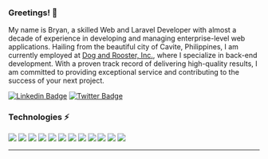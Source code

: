 ### Greetings! 👋
My name is Bryan, a skilled Web and Laravel Developer with almost a decade of experience in developing and managing enterprise-level web applications. Hailing from the beautiful city of Cavite, Philippines, I am currently employed at [Dog and Rooster, Inc.](https://dogandrooster.com/), where I specialize in back-end development. With a proven track record of delivering high-quality results, I am committed to providing exceptional service and contributing to the success of your next project.

[![Linkedin Badge](https://img.shields.io/badge/-bjaydelaluya-0077B5?style=flat-square&logo=Linkedin&logoColor=white&link=https://www.linkedin.com/in/bjcdl/)](https://www.linkedin.com/in/bjcdl/)
[![Twitter Badge](https://img.shields.io/badge/-bjaydelaluya-1DA1F2?style=flat-square&logo=twitter&logoColor=white&link=https://twitter.com/bjaydelaluya/)](https://twitter.com/bjaydelaluya)

### Technologies ⚡

<img src="https://img.shields.io/badge/-PHP-777BB4?style=flat-square&logo=php&logoColor=FFFFFF"> <img src="https://img.shields.io/badge/-HTML5-E34F26?style=flat-square&logo=html5&logoColor=FFFFFF">
<img src="https://img.shields.io/badge/-CSS3-1572B6?style=flat-square&logo=css3&logoColor=FFFFFF">
<img src="https://img.shields.io/badge/-JavaScript-F7DF1E?style=flat-square&logo=javascript&logoColor=FFFFFF">
<img src="https://img.shields.io/badge/-Bootstrap-7952B3?style=flat-square&logo=bootstrap&logoColor=FFFFFF">
<img src="https://img.shields.io/badge/-Laravel-FF2D20?style=flat-square&logo=laravel&logoColor=FFFFFF">
<img src="https://img.shields.io/badge/-VueJS-4FC08D?style=flat-square&logo=vue.js&logoColor=FFFFFF">
<img src="https://img.shields.io/badge/-Quasar-212121?style=flat-square&logo=quasar&logoColor=5ED3F3">
<img src="https://img.shields.io/badge/-Tailwind%20CSS-212121?style=flat-square&logo=tailwindcss&logoColor=FFFFFF">
<img src="https://img.shields.io/badge/-ReactJS-212121?style=flat-square&logo=react&logoColor=5ED3F3">
<img src="https://img.shields.io/badge/-MySQL-4479A1?style=flat-square&logo=mysql&logoColor=FFFFFF">
<img src="https://img.shields.io/badge/-Git-F05032?style=flat-square&logo=git&logoColor=FFFFFF">

---

<!--
**bryanjamesdelaluya/bryanjamesdelaluya** is a ✨ _special_ ✨ repository because its `README.md` (this file) appears on your GitHub profile.

Here are some ideas to get you started:

- 🔭 I’m currently working on ...
- 🌱 I’m currently learning ...
- 👯 I’m looking to collaborate on ...
- 🤔 I’m looking for help with ...
- 💬 Ask me about ...
- 📫 How to reach me: ...
- 😄 Pronouns: ...
- ⚡ Fun fact: ...
-->
